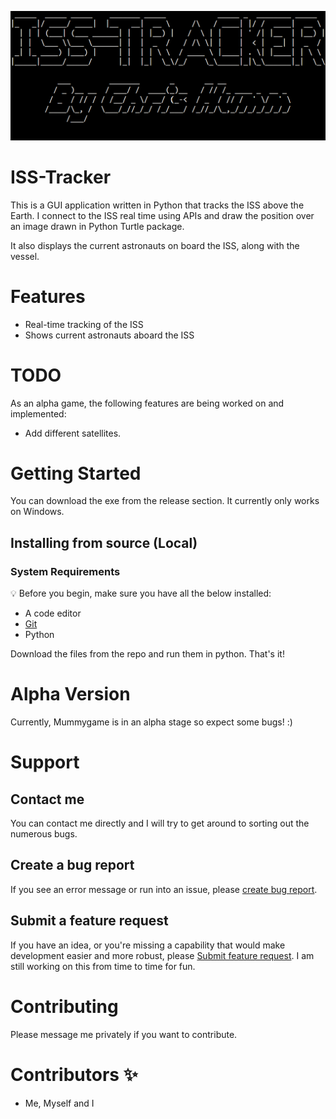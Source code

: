 ![ISS-Tracker-Title](https://github.com/chrishumm/iss-tracker/blob/5bcb059d21c9536ec21a1788a5f6d4b81bf9b559/iss-tracker.png)

# ISS-Tracker

This is a GUI application written in Python that tracks the ISS above the Earth.
I connect to the ISS real time using APIs and draw the position over an image drawn in Python Turtle package.

It also displays the current astronauts on board the ISS, along with the vessel. 

# Features

- Real-time tracking of the ISS
- Shows current astronauts aboard the ISS

# TODO

As an alpha game, the following features are being worked on and implemented:
- Add different satellites.


# Getting Started

You can download the exe from the release section. It currently only works on Windows.

## Installing from source (Local)

### System Requirements

:bulb: Before you begin, make sure you have all the below installed:

- A code editor
- [Git](https://git-scm.com/book/en/v2/Getting-Started-Installing-Git/)
- Python

Download the files from the repo and run them in python. That's it!
# Alpha Version

Currently, Mummygame is in an alpha stage so expect some bugs! :)

# Support

## Contact me
You can contact me directly and I will try to get around to sorting out the numerous bugs. 

## Create a bug report

If you see an error message or run into an issue, please [create bug report](https://github.com/chrishumm/iss-tracker/issues/new?assignees=&labels=type%3A%20bug&template=bug_report.md&title=). 


## Submit a feature request

If you have an idea, or you're missing a capability that would make development easier and more robust, please [Submit feature request](https://github.com/chrishumm/iss-tracker/issues/new?assignees=&labels=type%3A%20feature%20request&template=feature_request.md&title=).
I am still working on this from time to time for fun.

# Contributing

Please message me privately if you want to contribute.

# Contributors ✨

- Me, Myself and I
